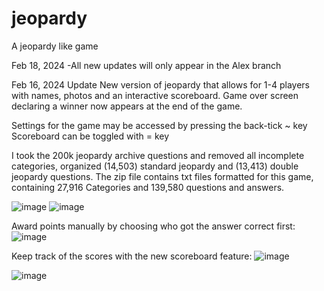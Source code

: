 # jeopardy
A jeopardy like game

Feb 18, 2024
-All new updates will only appear in the Alex branch

Feb 16, 2024 Update
New version of jeopardy that allows for 1-4 players with names, photos and an interactive scoreboard.
Game over screen declaring a winner now appears at the end of the game.

Settings for the game may be accessed by pressing the back-tick ~ key
Scoreboard can be toggled with = key

I took the 200k jeopardy archive questions and removed all incomplete categories, organized (14,503) standard jeopardy and (13,413) double jeopardy questions.
The zip file contains txt files formatted for this game, containing 27,916 Categories and 139,580 questions and answers.

![image](https://github.com/james-halpert/jeopardy/assets/35898814/3716e242-20c3-4052-811d-290e90901f64)
![image](https://github.com/james-halpert/jeopardy/assets/35898814/69cec1f3-4df1-48b5-a95f-811c8b4b0846)

Award points manually by choosing who got the answer correct first:
![image](https://github.com/james-halpert/jeopardy/assets/35898814/69b51932-dff6-4559-aa7b-9303025bca3f)

Keep track of the scores with the new scoreboard feature:
![image](https://github.com/james-halpert/jeopardy/assets/35898814/565c71fb-5973-4027-8143-1e6cf1d1e20d)

![image](https://github.com/james-halpert/jeopardy/assets/35898814/d86e074f-6a1e-4dd8-918f-9bf1a76fb84d)
